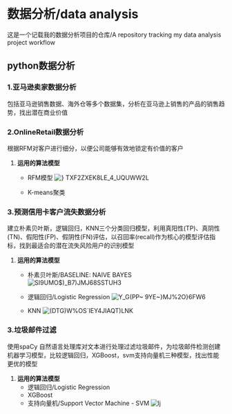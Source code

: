 # 数据分析/data analysis
这是一个记载我的数据分析项目的仓库/A repository tracking my data analysis project workflow

## python数据分析

### 1.亚马逊卖家数据分析
包括亚马逊销售数据、海外仓等多个数据集，分析在亚马逊上销售的产品的销售趋势，找出潜在商业价值

### 2.OnlineRetail数据分析
根据RFM对客户进行细分，以便公司能够有效地锁定有价值的客户
1. &zwnj;**运用的算法模型**&zwnj;
   - RFM模型
![} TXF2ZXEK8LE_4_UQUWW2L](https://github.com/user-attachments/assets/955b0a64-8b01-408e-8459-98af3640ca41)

   - K-means聚类
   
### 3.预测信用卡客户流失数据分析
建立朴素贝叶斯，逻辑回归，KNN三个分类回归模型，利用真阳性(TP)、真阴性(TN)、假阳性(FP)、假阴性(FN)评估，以召回率(recall)作为核心的模型评估指标，找到最适合的潜在流失风险用户的识别模型
1. &zwnj;**运用的算法模型**&zwnj;
   - 朴素贝叶斯/BASELINE: NAIVE BAYES
![SI9UMO$)_B7)JMJ68SSTUH3](https://github.com/user-attachments/assets/398a7857-9a21-478c-8281-1d800ed6046f)

   - 逻辑回归/Logistic Regression
![Y_G(PP~ 9YE~}MJ%2O}6FW6](https://github.com/user-attachments/assets/cc3dfc43-c4a9-4b5a-9933-76bb95a01bc2)

   - KNN
![(DTG)W%OS`IEY4JIAQT)LNK](https://github.com/user-attachments/assets/f4d14017-fd5d-4209-bc81-0788cfc9f06f)
### 3.垃圾邮件过滤
 使用spaCy 自然语言处理库对文本进行处理过滤垃圾邮件，为垃圾邮件检测创建机器学习模型，比较逻辑回归，XGBoost，svm支持向量机三种模型，找出性能更优的模型
1. &zwnj;**运用的算法模型**&zwnj;
   - 逻辑回归/Logistic Regression
   - XGBoost
   - 支持向量机/Support Vector Machine - SVM
![lj](https://github.com/user-attachments/assets/0649514a-2941-49a5-8676-9f6354431596)



